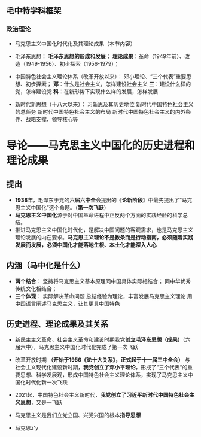 ## 毛中特学科框架
### 政治理论
- 马克思主义中国化时代化及其理论成果（本节内容）

- 毛泽东思想：
**毛泽东思想的形成和发展**； 
 **理论成果**：革命（1949年前）、改造（1949-1956）、初步探索（1956-1979）；

- 中国特色社会主义理论体系（改革开放以来）：
邓小理论、“三个代表”重要思想、初步探索；
**邓**：什么是社会主义，怎样建设社会主义
**三**：建设什么样的党，怎样建设党
**科**：在新形势下实现什么样的发展，怎样发展

- 新时代新思想（十八大以来）：
习新思及其历史地位
新时代中国特色社会主义的总任务
新时代中国特色社会主义的布局
新时代中国特色社会主义的内外条件、战略支撑、领导核心等


# 导论——马克思主义中国化的历史进程和理论成果

## 提出
- **1938年**，毛泽东于党的**六届六中全会**提出的《**论新阶段**》中最先提出了“马克思主义中国化”这个命题。（**第一次飞跃**）
- **马克思主义中国化**源于对中国革命进程中正反两个方面的实践经验的科学总结。
- 推进马克思主义中国化时代化，是解决中国问题的客观需求，也是马克思主义理论发展的内在要求。**马克思主义理论不是教条而是行动指南，必须随着实践发展而发展，必须中国化才能落地生根、本土化才能深入人心**
## 内涵（马中化是什么）
- **两个结合**：
坚持将马克思主义基本原理同中国具体实际相结合；
同中华优秀传统文化相结合；
- **三个体现**：
实际解决革命问题
总结经验为理论，丰富发展马克思主义理论
用中国语言阐述马克思主义，让其更具中国特色

## 历史进程、理论成果及其关系
- 新民主主义革命、社会主义革命和建设时期我党**创立毛泽东思想（成果）**（六届六中），马克思主义中国化时代化完成了第一次飞跃
- 改革开放时期 **（开始于1956《论十大关系》，正式起于十一届三中全会）** 与社会主义现代化建设新时期，**我党创立了邓小平理论**，形成了“三个代表“的重要思想、科学发展观，形成中国特色社会主义理论体系，实现了马克思主义中国化时代化新一次飞跃
- 2021起，中国特色社会主义新时代，**我党创立了习近平新时代中国特色社会主义思想**，又是一飞跃

- 马克思主义是我们立党立国、兴党兴国的根本**指导思想**
- 马克思z'y
<!--stackedit_data:
eyJoaXN0b3J5IjpbLTIzMDEwMjcxNiwtMTM4MzMyMTk2NiwxOT
Y5OTUzNDY2LDIwNjM1MTI1OTddfQ==
-->